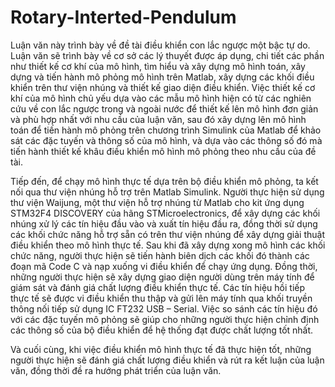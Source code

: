 # Rotary-Interted-Pendulum

Luận văn này trình bày về đề tài điều khiển con lắc ngược một bậc tự do. Luận văn sẽ
trình bày về cơ sở các lý thuyết được áp dụng, chi tiết các phần như thiết kế cơ khí của mô
hình, tìm hiểu và xây dựng mô hình toán, xây dựng và tiến hành mô phỏng mô hình trên
Matlab, xây dựng các khối điều khiển trên thư viện nhúng và thiết kế giao diện điều khiển.
Việc thiết kế cơ khí của mô hình chủ yếu dựa vào các mẫu mô hình hiện có từ các
nghiên cứu về con lắc ngược trong và ngoài nước để thiết kế lên mô hình đơn giản và phù hợp
nhất với nhu cầu của luận văn, sau đó xây dựng lên mô hình toán để tiến hành mô phỏng trên
chương trình Simulink của Matlab để khảo sát các đặc tuyến và thông số của mô hình, và dựa
vào các thông số đó mà tiến hành thiết kế khâu điều khiển mô hình mô phỏng theo nhu cầu
của đề tài.

Tiếp đến, để chạy mô hình thực tế dựa trên bộ điều khiển mô phỏng, ta kết nối qua thư
viện nhúng hỗ trợ trên Matlab Simulink. Người thực hiện sử dụng thư viện Waijung, một thư
viện hỗ trợ nhúng từ Matlab cho kit ứng dụng STM32F4 DISCOVERY của hãng
STMicroelectronics, để xây dựng các khối nhúng xử lý các tín hiệu đầu vào và xuất tín hiệu
đầu ra, đồng thời sử dụng các khối chức năng hỗ trợ sẵn có trên thư viện nhúng để xây dựng
giải thuật điều khiển theo mô hình thực tế. Sau khi đã xây dựng xong mô hình các khối chức
năng, người thực hiện sẽ tiến hành biên dịch các khối đó thành các đoạn mã Code C và nạp
xuống vi điều khiển để chạy ứng dụng. Đồng thời, những người thực hiện sẽ xây dựng giao
diện người dùng trên máy tính để giám sát và đánh giá chất lượng điều khiển thực tế. Các tín
hiệu hồi tiếp thực tế sẽ được vi điều khiển thu thập và gửi lên máy tính qua khối truyền thông
nối tiếp sử dụng IC FT232 USB – Serial. Việc so sánh các tín hiệu đó với các đặc tuyến mô
phỏng sẽ giúp cho những người thực hiện chỉnh định các thông số của bộ điều khiển để hệ
thống đạt được chất lượng tốt nhất.

Và cuối cùng, khi việc điều khiển mô hình thực tế đã thực hiện tốt, những người thực
hiện sẽ đánh giá chất lượng điều khiển và rút ra kết luận của luận văn, đồng thời đề ra hướng
phát triển của luận văn.
